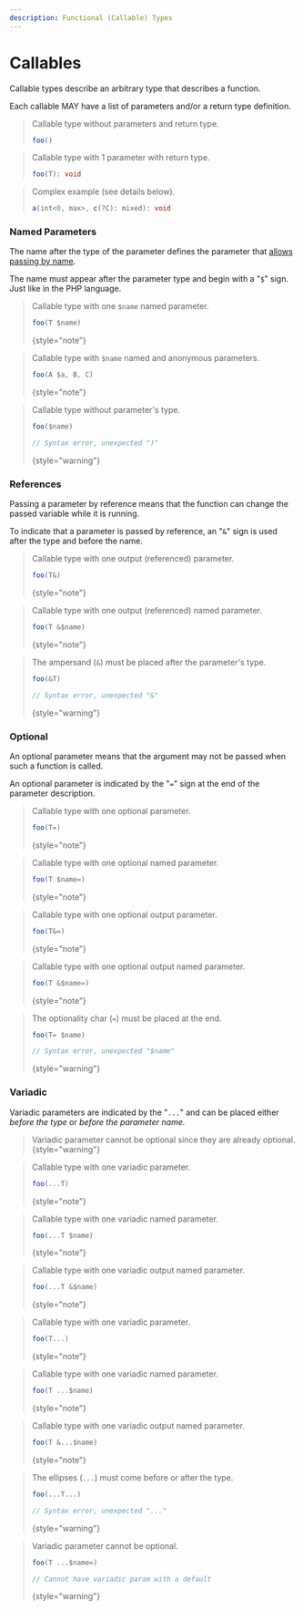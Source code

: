 ```yaml
---
description: Functional (Callable) Types
---
```


# Callables

Callable types describe an arbitrary type that describes a function.

Each callable MAY have a list of parameters and/or a return type definition.

<procedure title="Examples" collapsible="true">

> Callable type without parameters and return type.
> ```typescript
> foo()
> ```

> Callable type with 1 parameter with return type.
> ```typescript
> foo(T): void
> ```

> Complex example (see details below).
> ```typescript
> a(int<0, max>, c(?C): mixed): void
> ```
</procedure>

### Named Parameters

The name after the type of the parameter defines the parameter that
[allows passing by name](https://www.php.net/manual/en/functions.arguments.php#functions.named-arguments).&#x20;

The name must appear after the parameter type and begin with a "`$`" sign.
Just like in the PHP language.

<tabs>
<tab title="Examples">

> Callable type with one `$name` named parameter.
> ```typescript
> foo(T $name)
> ```
> {style="note"}

> Callable type with `$name` named and anonymous parameters.
> ```typescript
> foo(A $a, B, C)
> ```
> {style="note"} 

</tab>
<tab title="Counterexamples">

> Callable type without parameter's type.
> ```typescript
> foo($name)
> 
> // Syntax error, unexpected ")"
> ```
> {style="warning"}

</tab>
</tabs>

### References

Passing a parameter by reference means that the function can change the passed
variable while it is running.

To indicate that a parameter is passed by reference, an "`&`" sign is used after
the type and before the name.

<tabs>
<tab title="Examples">

> Callable type with one output (referenced) parameter.
> ```typescript
> foo(T&)
> ```
> {style="note"}

> Callable type with one output (referenced) named parameter.
> ```typescript
> foo(T &$name)
> ```
> {style="note"}

</tab>
<tab title="Counterexamples">

> The ampersand (`&`) must be placed after the parameter's type.
> ```typescript
> foo(&T)
> 
> // Syntax error, unexpected "&"
> ```
> {style="warning"}

</tab>
</tabs>

### Optional

An optional parameter means that the argument may not be passed when such a
function is called.

An optional parameter is indicated by the "`=`" sign at the end of the
parameter description.

<tabs>
<tab title="Examples">

> Callable type with one optional parameter.
> ```typescript
> foo(T=)
> ```
> {style="note"}

> Callable type with one optional named parameter.
> ```typescript
> foo(T $name=)
> ```
> {style="note"}

> Callable type with one optional output parameter.
> ```typescript
> foo(T&=)
> ```
> {style="note"}

> Callable type with one optional output named parameter.
> ```typescript
> foo(T &$name=)
> ```
> {style="note"}

</tab>
<tab title="Counterexamples">

> The optionality char (`=`) must be placed at the end.
> ```typescript
> foo(T= $name)
> 
> // Syntax error, unexpected "$name"
> ```
> {style="warning"}

</tab>
</tabs>

### Variadic

Variadic parameters are indicated by the "`...`" and can be placed either
_before the type_ or _before the parameter name._

> Variadic parameter cannot be optional since they are already optional.
{style="warning"}

<tabs>
<tab title="Examples">

> Callable type with one variadic parameter.
> ```typescript
> foo(...T)
> ```
> {style="note"}

> Callable type with one variadic named parameter.
> ```typescript
> foo(...T $name)
> ```
> {style="note"}

> Callable type with one variadic output named parameter.
> ```typescript
> foo(...T &$name)
> ```
> {style="note"}

</tab>
<tab title="Alternative Syntax">

> Callable type with one variadic parameter.
> ```typescript
> foo(T...)
> ```
> {style="note"}

> Callable type with one variadic named parameter.
> ```typescript
> foo(T ...$name)
> ```
> {style="note"}

> Callable type with one variadic output named parameter.
> ```typescript
> foo(T &...$name)
> ```
> {style="note"}

</tab>
<tab title="Counterexamples">

> The ellipses (`...`) must come before or after the type.
> ```typescript
> foo(...T...)
> 
> // Syntax error, unexpected "..."
> ```
> {style="warning"}

> Variadic parameter cannot be optional.
> ```typescript
> foo(T ...$name=)
> 
> // Cannot have variadic param with a default
> ```
> {style="warning"}

</tab>
</tabs>
